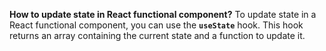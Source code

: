 **How to update state in React functional component?**
To update state in a React functional component, you can use the **`useState`** hook. This hook returns an array containing the current state and a function to update it.